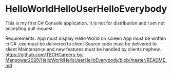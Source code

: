 # HelloWorldHelloUserHelloEverybody

This is my first C# Console application. It is not for distribution and I am not accepting pull request.

Requirements:
App must display Hello World on screen
App must be written in C#
.exe must be delivered to client
Source code must be delivered to client
Maintenance and new features must be handled by clients nephew.
https://github.com/TECHCareers-by-Manpower2020/HelloWorldHelloUserHelloEverybody/blob/master/README.md
